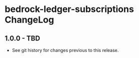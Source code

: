 # bedrock-ledger-subscriptions ChangeLog

## 1.0.0 - TBD

- See git history for changes previous to this release.
